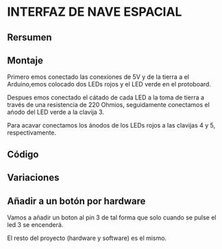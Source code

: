 #   INTERFAZ DE NAVE ESPACIAL

## Rersumen

## Montaje

Primero emos conectado las conexiones de 5V y de la tierra a el Arduino,emos colocado dos LEDs rojos y el LED verde en el protoboard.

Despues emos conectado el cátado de cada LED a la toma de tierra a través de una resistencia de 220 Ohmios, seguidamente conectamos el ańodo del LED verde a la clavija 3.

Para acavar conectamos los ánodos de los LEDs rojos a las clavijas 4 y 5, respectivamente.



## Código 

## Variaciones

## Añadir a un botón por hardware

Vamos a añadir un boton al pin 3 de tal forma que solo cuando se pulse el led 3 se encenderá.

El resto del proyecto (hardware y software) es el mismo.  
